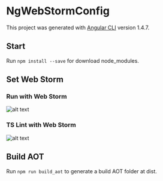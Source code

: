 # NgWebStormConfig

This project was generated with [Angular CLI](https://github.com/angular/angular-cli) version 1.4.7.

## Start

Run `npm install --save` for download node_modules.

## Set Web Storm

### Run with Web Storm
![alt text](https://lh3.googleusercontent.com/a7iP77_ejEIYeZJK5FbwAamE6M0FpqLD0A9rFNXWEFBlYgEt9EXf8jXp933alG-pupm0azTo=w1350-h632-rw)

### TS Lint with Web Storm
![alt text](https://lh4.googleusercontent.com/7zorYX7gF0LeZ5VKXHltlaGKlYsRovTdr4amdD8e52yoRXdmEIjeOGg60IA8DWszTnHNjGa4=w1350-h632-rw)

## Build AOT

Run `npm run build_aot` to generate a build AOT folder at dist.
